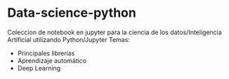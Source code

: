 # Data-science-python
Coleccion de notebook en jupyter para la ciencia de los datos/Inteligencia Artificial  utilizando Python/Jupyter
Temas:
* Principales librerías 
* Aprendizaje automático
* Deep Learning
